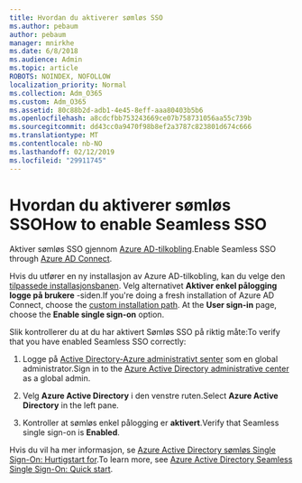 ```yaml
---
title: Hvordan du aktiverer sømløs SSO
ms.author: pebaum
author: pebaum
manager: mnirkhe
ms.date: 6/8/2018
ms.audience: Admin
ms.topic: article
ROBOTS: NOINDEX, NOFOLLOW
localization_priority: Normal
ms.collection: Adm_O365
ms.custom: Adm_O365
ms.assetid: 80c88b2d-adb1-4e45-8eff-aaa80403b5b6
ms.openlocfilehash: a8cdcfbb753243669ce07b758731056aa55c739b
ms.sourcegitcommit: dd43cc0a9470f98b8ef2a3787c823801d674c666
ms.translationtype: MT
ms.contentlocale: nb-NO
ms.lasthandoff: 02/12/2019
ms.locfileid: "29911745"
---
```

# <a name="how-to-enable-seamless-sso"></a><span data-ttu-id="bc99d-102">Hvordan du aktiverer sømløs SSO</span><span class="sxs-lookup"><span data-stu-id="bc99d-102">How to enable Seamless SSO</span></span>

<span data-ttu-id="bc99d-103">Aktiver sømløs SSO gjennom [Azure AD-tilkobling](https://docs.microsoft.com/azure/active-directory/connect/active-directory-aadconnect).</span><span class="sxs-lookup"><span data-stu-id="bc99d-103">Enable Seamless SSO through [Azure AD Connect](https://docs.microsoft.com/azure/active-directory/connect/active-directory-aadconnect).</span></span>
  
<span data-ttu-id="bc99d-p101">Hvis du utfører en ny installasjon av Azure AD-tilkobling, kan du velge den [tilpassede installasjonsbanen](https://docs.microsoft.com/azure/active-directory/connect/active-directory-aadconnect-get-started-custom). Velg alternativet **Aktiver enkel pålogging** **logge på brukere** -siden.</span><span class="sxs-lookup"><span data-stu-id="bc99d-p101">If you're doing a fresh installation of Azure AD Connect, choose the [custom installation path](https://docs.microsoft.com/azure/active-directory/connect/active-directory-aadconnect-get-started-custom). At the **User sign-in** page, choose the **Enable single sign-on** option.</span></span> 
  
<span data-ttu-id="bc99d-106">Slik kontrollerer du at du har aktivert Sømløs SSO på riktig måte:</span><span class="sxs-lookup"><span data-stu-id="bc99d-106">To verify that you have enabled Seamless SSO correctly:</span></span>
  
1. <span data-ttu-id="bc99d-107">Logge på [Active Directory-Azure administrativt senter](https://aad.portal.azure.com) som en global administrator.</span><span class="sxs-lookup"><span data-stu-id="bc99d-107">Sign in to the [Azure Active Directory administrative center](https://aad.portal.azure.com) as a global admin.</span></span> 
    
2. <span data-ttu-id="bc99d-108">Velg **Azure Active Directory** i den venstre ruten.</span><span class="sxs-lookup"><span data-stu-id="bc99d-108">Select **Azure Active Directory** in the left pane.</span></span> 
    
3. <span data-ttu-id="bc99d-109">Kontroller at sømløs enkel pålogging er **aktivert**.</span><span class="sxs-lookup"><span data-stu-id="bc99d-109">Verify that Seamless single sign-on is **Enabled**.</span></span>
    
<span data-ttu-id="bc99d-110">Hvis du vil ha mer informasjon, se [Azure Active Directory sømløs Single Sign-On: Hurtigstart for](https://docs.microsoft.com/azure/active-directory/connect/active-directory-aadconnect-sso-quick-start).</span><span class="sxs-lookup"><span data-stu-id="bc99d-110">To learn more, see [Azure Active Directory Seamless Single Sign-On: Quick start](https://docs.microsoft.com/azure/active-directory/connect/active-directory-aadconnect-sso-quick-start).</span></span>
  


